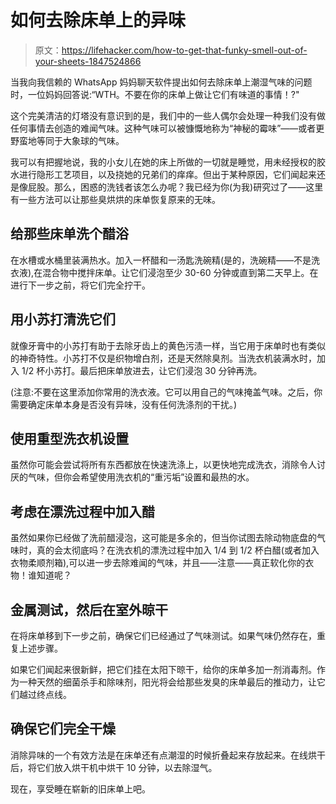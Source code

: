 # 如何去除床单上的异味

> 原文：<https://lifehacker.com/how-to-get-that-funky-smell-out-of-your-sheets-1847524866>

当我向我信赖的 WhatsApp 妈妈聊天软件提出如何去除床单上潮湿气味的问题时，一位妈妈回答说:“WTH。不要在你的床单上做让它们有味道的事情！?"



这个完美清洁的灯塔没有意识到的是，我们中的一些人偶尔会处理一种我们没有做任何事情去创造的难闻气味。这种气味可以被慷慨地称为“神秘的霉味”——或者更野蛮地等同于大象球的气味。

我可以有把握地说，我的小女儿在她的床上所做的一切就是睡觉，用未经授权的胶水进行隐形工艺项目，以及挠她的兄弟们的痒痒。但出于某种原因，它们闻起来还是像屁股。那么，困惑的洗钱者该怎么办呢？我已经为你(为我)研究过了——这里有一些方法可以让那些臭烘烘的床单恢复原来的无味。

## 给那些床单洗个醋浴

在水槽或水桶里装满热水。加入一杯醋和一汤匙洗碗精(是的，洗碗精——不是洗衣液),在混合物中搅拌床单。让它们浸泡至少 30-60 分钟或直到第二天早上。在进行下一步之前，将它们完全拧干。

## 用小苏打清洗它们

就像牙膏中的小苏打有助于去除牙齿上的黄色污渍一样，当它用于床单时也有类似的神奇特性。小苏打不仅是织物增白剂，还是天然除臭剂。当洗衣机装满水时，加入 1/2 杯小苏打。最后把床单放进去，让它们浸泡 30 分钟再洗。

(注意:不要在这里添加你常用的洗衣液。它可以用自己的气味掩盖气味。之后，你需要确定床单本身是否没有异味，没有任何洗涤剂的干扰。)

## 使用重型洗衣机设置

虽然你可能会尝试将所有东西都放在快速洗涤上，以更快地完成洗衣，消除令人讨厌的气味，但你会希望使用洗衣机的“重污垢”设置和最热的水。

## 考虑在漂洗过程中加入醋

虽然如果你已经做了洗前醋浸泡，这可能是多余的，但当你试图去除动物底盘的气味时，真的会太彻底吗？在洗衣机的漂洗过程中加入 1/4 到 1/2 杯白醋(或者加入衣物柔顺剂箱),可以进一步去除难闻的气味，并且——注意——真正软化你的衣物！谁知道呢？

## 金属测试，然后在室外晾干

在将床单移到下一步之前，确保它们已经通过了气味测试。如果气味仍然存在，重复上述步骤。

如果它们闻起来很新鲜，把它们挂在太阳下晾干，给你的床单多加一剂消毒剂。作为一种天然的细菌杀手和除味剂，阳光将会给那些发臭的床单最后的推动力，让它们越过终点线。

## 确保它们完全干燥

消除异味的一个有效方法是在床单还有点潮湿的时候折叠起来存放起来。在线烘干后，将它们放入烘干机中烘干 10 分钟，以去除湿气。

现在，享受睡在崭新的旧床单上吧。